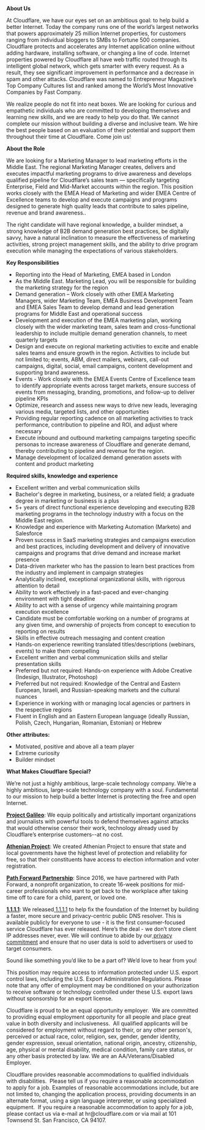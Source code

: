 <div class="content-intro">
	<div><strong>About Us</strong></div>
	<div>
		<p><span style="font-weight: 400;">At Cloudflare, we have our eyes set on an ambitious goal: to help build a better Internet. Today the company runs one of the world’s largest networks that powers approximately 25 million Internet properties, for customers ranging from individual bloggers to SMBs to Fortune 500 companies. Cloudflare protects and accelerates any Internet application online without adding hardware, installing software, or changing a line of code. Internet properties powered by Cloudflare all have web traffic routed through its intelligent global network, which gets smarter with every request. As a result, they see significant improvement in performance and a decrease in spam and other attacks. Cloudflare was named to Entrepreneur Magazine’s Top Company Cultures list and ranked among the World’s Most Innovative Companies by Fast Company.</span><span style="font-weight: 400;">&nbsp;</span></p>
		<p><span style="font-weight: 400;">We realize people do not fit into neat boxes. We are looking for curious and empathetic individuals who are committed to developing themselves and learning new skills, and we are ready to help you do that. We cannot complete our mission without building a diverse and inclusive team. We hire the best people based on an evaluation of their potential and support them throughout their time at Cloudflare. Come join us!&nbsp;</span></p>
	</div>
</div>
<p><strong>About the Role</strong></p>
<p><span style="font-weight: 400;">We are looking for a Marketing Manager to lead marketing efforts in the Middle East. The regional Marketing Manager creates, delivers and executes impactful marketing programs to drive awareness and develops qualified pipeline for Cloudflare’s sales team — specifically targeting Enterprise, Field and Mid-Market accounts within the region. This position works closely with the EMEA Head of Marketing and wider EMEA Centre of Excellence teams to develop and execute campaigns and programs designed to generate high quality leads that contribute to sales pipeline, revenue and brand awareness..</span></p>
<p><span style="font-weight: 400;">The right candidate will have regional knowledge, a builder mindset, a strong knowledge of B2B demand generation best practices, be digitally savvy, have a natural inclination to measure the effectiveness of marketing activities, strong project management skills, and the ability to drive program execution while managing the expectations of various stakeholders.</span></p>
<p><strong>Key Responsibilities</strong></p>
<ul>
	<li style="font-weight: 400;"><span style="font-weight: 400;">Reporting into the Head of Marketing, EMEA based in London</span></li>
	<li style="font-weight: 400;"><span style="font-weight: 400;">As the Middle East. Marketing Lead, you will be responsible for building the marketing strategy for the region</span></li>
	<li style="font-weight: 400;"><span style="font-weight: 400;">Demand generation – Work closely with other EMEA Marketing Managers, wider Marketing Team, EMEA Business Development Team and EMEA Sales Team to develop demand and lead generation programs for Middle East and operational success</span></li>
	<li style="font-weight: 400;"><span style="font-weight: 400;">Development and execution of the EMEA marketing plan, working closely with the wider marketing team, sales team and cross-functional leadership to include multiple demand generation channels, to meet quarterly targets</span></li>
	<li style="font-weight: 400;"><span style="font-weight: 400;">Design and execute on regional marketing activities to excite and enable sales teams and ensure growth in the region. Activities to include but not limited to; events, ABM, direct mailers, webinars, call-out campaigns, digital, social, email campaigns, content development and supporting brand awareness.</span></li>
	<li style="font-weight: 400;"><span style="font-weight: 400;">Events - Work closely with the EMEA Events Centre of Excellence team to identify appropriate events across target markets, ensure success of events from messaging, branding, promotions, and follow-up to deliver pipeline KPIs</span></li>
	<li style="font-weight: 400;"><span style="font-weight: 400;">Optimize, research and assess new ways to drive new leads, leveraging various media, targeted lists, and other opportunities</span></li>
	<li style="font-weight: 400;"><span style="font-weight: 400;">Providing regular reporting cadence on all marketing activities to track performance, contribution to pipeline and ROI, and adjust where necessary</span></li>
	<li style="font-weight: 400;"><span style="font-weight: 400;">Execute inbound and outbound marketing campaigns targeting specific personas to increase awareness of Cloudflare and generate demand, thereby contributing to pipeline and revenue for the region.</span></li>
	<li style="font-weight: 400;"><span style="font-weight: 400;">Manage development of localized demand generation assets with content and product marketing</span></li>
</ul>
<p><strong>Required skills, knowledge and experience</strong></p>
<ul>
	<li style="font-weight: 400;"><span style="font-weight: 400;">Excellent written and verbal communication skills&nbsp;</span></li>
	<li style="font-weight: 400;"><span style="font-weight: 400;">Bachelor's degree in marketing, business, or a related field; a graduate degree in marketing or business is a plus</span></li>
	<li style="font-weight: 400;"><span style="font-weight: 400;">5+ years of direct functional experience developing and executing B2B marketing programs in the technology industry with a focus on the Middle East region.</span></li>
	<li style="font-weight: 400;"><span style="font-weight: 400;">Knowledge and experience with Marketing Automation (Marketo) and Salesforce</span></li>
	<li style="font-weight: 400;"><span style="font-weight: 400;">Proven success in SaaS marketing strategies and campaigns execution and best practices, including development and delivery of innovative campaigns and programs that drive demand and increase market presence</span></li>
	<li style="font-weight: 400;"><span style="font-weight: 400;">Data-driven marketer who has the passion to learn best practices from the industry and implement in campaign strategies</span></li>
	<li style="font-weight: 400;"><span style="font-weight: 400;">Analytically inclined, exceptional organizational skills, with rigorous attention to detail</span></li>
	<li style="font-weight: 400;"><span style="font-weight: 400;">Ability to work effectively in a fast-paced and ever-changing environment with tight deadline</span></li>
	<li style="font-weight: 400;"><span style="font-weight: 400;">Ability to act with a sense of urgency while maintaining program execution excellence</span></li>
	<li style="font-weight: 400;"><span style="font-weight: 400;">Candidate must be comfortable working on a number of programs at any given time, and ownership of projects from concept to execution to reporting on results</span></li>
	<li style="font-weight: 400;"><span style="font-weight: 400;">Skills in effective outreach messaging and content creation</span></li>
	<li style="font-weight: 400;"><span style="font-weight: 400;">Hands-on experience rewriting translated titles/descriptions (webinars, events) to make them compelling</span></li>
	<li style="font-weight: 400;"><span style="font-weight: 400;">Excellent written and verbal communication skills and stellar presentation skills</span></li>
	<li style="font-weight: 400;"><span style="font-weight: 400;">Preferred but not required: Hands-on experience with Adobe Creative (Indesign, Illustrator, Photoshop)</span></li>
	<li style="font-weight: 400;"><span style="font-weight: 400;">Preferred but not required: Knowledge of the Central and Eastern European, Israeli, and Russian-speaking markets and the cultural nuances</span></li>
	<li style="font-weight: 400;"><span style="font-weight: 400;">Experience in working with or managing local agencies or partners in the respective regions</span></li>
	<li style="font-weight: 400;"><span style="font-weight: 400;">Fluent in English and an Eastern European language (ideally Russian, Polish, Czech, Hungarian, Romanian, Estonian) or Hebrew</span></li>
</ul>
<p><strong>Other attributes:</strong></p>
<ul>
	<li style="font-weight: 400;"><span style="font-weight: 400;">Motivated, positive and above all a team player</span></li>
	<li style="font-weight: 400;"><span style="font-weight: 400;">Extreme curiosity</span></li>
	<li style="font-weight: 400;"><span style="font-weight: 400;">Builder mindset</span></li>
</ul>
<div class="content-conclusion">
	<p><strong>What Makes Cloudflare Special?</strong></p>
	<p><span style="font-weight: 400;">We’re not just a highly ambitious, large-scale technology company. We’re a highly ambitious, large-scale technology company with a soul. Fundamental to our mission to help build a better Internet is protecting the free and open Internet.</span></p>
	<p><a href="https://blog.cloudflare.com/protecting-free-expression-online/"><strong>Project Galileo</strong></a><span style="font-weight: 400;">: We equip politically and artistically important organizations and journalists with powerful tools to defend themselves against attacks that would otherwise censor their work, technology already used by Cloudflare’s enterprise customers--at no cost.</span></p>
	<p><strong><a href="https://www.cloudflare.com/athenian/">Athenian Project</a></strong><span style="font-weight: 400;">: We created Athenian Project to ensure that state and local governments have the highest level of protection and reliability for free, so that their constituents have access to election information and voter registration.</span></p>
	<p><a href="https://blog.cloudflare.com/tag/path-forward/"><strong>Path Forward Partnership</strong></a><span style="font-weight: 400;">: Since 2016, we have partnered with Path Forward, a nonprofit organization, to create 16-week positions for mid-career professionals who want to get back to the workplace after taking time off to care for a child, parent, or loved one.</span></p>
	<p><a href="https://1.1.1.1/"><strong>1.1.1.1</strong></a><span style="font-weight: 400;">: We released</span><a href="https://1.1.1.1/"> <span style="font-weight: 400;">1.1.1.1</span></a><span style="font-weight: 400;"> to help fix the foundation of the Internet by building a faster, more secure and privacy-centric public DNS resolver. This is available publicly for everyone to use - it is the first consumer-focused service Cloudflare has ever released. Here’s the deal - we don’t store client IP addresses never, ever. We will continue to abide by our</span><a href="https://developers.cloudflare.com/1.1.1.1/privacy/public-dns-resolver"> privacy commitment</a><span style="font-weight: 400;"> and ensure that no user data is sold to advertisers or used to target consumers.</span></p>
	<p><span style="font-weight: 400;">Sound like something you’d like to be a part of? We’d love to hear from you!</span></p>
	<p><span style="font-weight: 400;">This position may require access to information protected under U.S. export control laws, including the U.S. Export Administration Regulations. Please note that any offer of employment may be conditioned on your authorization to receive software or technology controlled under these U.S. export laws without sponsorship for an export license.</span></p>
	<p><span style="font-weight: 400;">Cloudflare is proud to be an equal opportunity employer. &nbsp;We are committed to providing equal employment opportunity for all people and place great value in both diversity and inclusiveness. &nbsp;All qualified applicants will be considered for employment without regard to their, or any other person's, perceived or actual</span> <span style="font-weight: 400;">race, color, religion, sex, gender, gender identity, gender expression, sexual orientation, national origin, ancestry, citizenship, age, physical or mental disability, medical condition, family care status, or any other basis protected by law. </span><span style="font-weight: 400;">We are an AA/Veterans/Disabled Employer.</span></p>
	<p><span style="font-weight: 400;">Cloudflare provides reasonable accommodations to qualified individuals with disabilities. &nbsp;Please tell us if you require a reasonable accommodation to apply for a job. Examples of reasonable accommodations include, but are not limited to, changing the application process, providing documents in an alternate format, using a sign language interpreter, or using specialized equipment. &nbsp;If you require a reasonable accommodation to apply for a job, please contact us via e-mail at </span><span style="font-weight: 400;">hr@cloudflare.com</span><span style="font-weight: 400;"> or via mail at 101 Townsend St. San Francisco, CA 94107.</span></p>
</div>